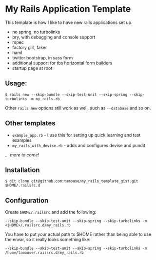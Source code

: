 # My Rails Application Template

This template is how I like to have new rails applications set up.

* no spring, no turbolinks
* pry, with debugging and console support
* rspec
* factory girl, faker
* haml
* twitter bootstrap, in sass form
* additional support for tbs horizontal form builders
* startup page at root

## Usage:

    $ rails new --skip-bundle --skip-test-unit --skip-spring --skip-turbolinks -m my_rails.rb

Other `rails new` options still work as well, such as `--database` and so on.

## Other templates

* `example_app.rb` - I use this for setting up quick learning and test examples
* `my_rails_with_devise.rb` - adds and configures devise and pundit

*... more to come!*

## Installation

    $ git clone git@github.com:tamouse/my_rails_template_gist.git $HOME/.railsrc.d

## Configuration

Create `$HOME/.railsrc` and add the following:

```
--skip-bundle --skip-test-unit --skip-spring --skip-turbolinks -m <$HOME>/.railsrc.d/my_rails.rb
```

You have to put your actual path to $HOME rather than being able to
use the envar, so it really looks something like:

```
--skip-bundle --skip-test-unit --skip-spring --skip-turbolinks -m /home/tamouse/.railsrc.d/my_rails.rb
```

